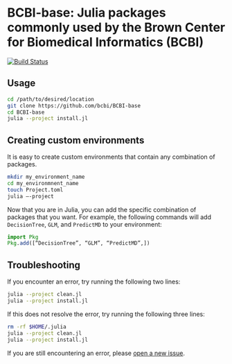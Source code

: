 # BCBI-base: Julia packages commonly used by the Brown Center for Biomedical Informatics (BCBI)

[![Build Status](https://travis-ci.org/bcbi/BCBI-base.svg?branch=master)](https://travis-ci.org/bcbi/BCBI-base/branches)

## Usage

```bash
cd /path/to/desired/location
git clone https://github.com/bcbi/BCBI-base
cd BCBI-base
julia --project install.jl
```

## Creating custom environments

It is easy to create custom environments that contain any combination of packages.
```bash
mkdir my_environment_name
cd my_environmnent_name
touch Project.toml
julia —-project
```
Now that you are in Julia, you can add the specific combination of packages that you want. For example, the following commands will add `DecisionTree`, `GLM`, and `PredictMD` to your environment:
```julia
import Pkg
Pkg.add([“DecisionTree”, “GLM”, “PredictMD”,])
```

## Troubleshooting

If you encounter an error, try running the following two lines:
```bash
julia --project clean.jl
julia --project install.jl
```

If this does not resolve the error, try running the following three lines:
```bash
rm -rf $HOME/.julia
julia --project clean.jl
julia --project install.jl
```

If you are still encountering an error, please [open a new issue](https://github.com/bcbi/BCBI-base/issues/new).
